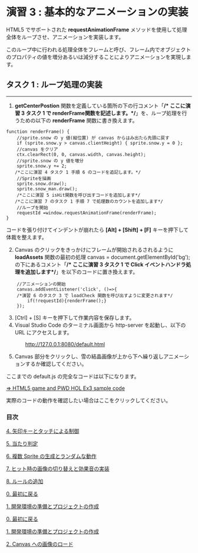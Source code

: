 # 演習 3 : 基本的なアニメーションの実装
HTML5 でサポートされた **requestAnimationFrame** メソッドを使用して処理全体をループさせ、アニメーションを実装します。

このループ中に行われる処理全体をフレームと呼び、フレーム内でオブジェクトのプロパティの値を増分あるいは減分することによりアニメーションを実現します。

## タスク 1 : ループ処理の実装
***
1. **getCenterPostion** 関数を定義している箇所の下の行コメント「**/* ここに演習 3 タスク 1 で renderFrame関数を記述します。*/**」を、ループ処理を行うための以下の **renderFrame** 関数に書き換えます。
```
function renderFrame() { 
    //sprite.snow の y 値(縦位置) が canvas からはみ出たら先頭に戻す 
    if (sprite.snow.y > canvas.clientHeight) { sprite.snow.y = 0 }; 
    //canvas をクリア 
    ctx.clearRect(0, 0, canvas.width, canvas.height); 
    //sprite.snow の y 値を増分 
    sprite.snow.y += 2; 
　　/*ここに演習 4 タスク 1 手順 6 のコードを追記します。*/
    //Spriteを描画 
    sprite.snow.draw();
    sprite.snow_man.draw();
    /*ここに演習 5 isHit関数を呼び出すコードを追加します*/
　　/*ここに演習 7 のタスク 1 手順 7 で処理数のカウントを追加します*/
    //ループを開始 
    requestId =window.requestAnimationFrame(renderFrame); 
}
```
コードを張り付けてインデントが崩れたら **[Alt] + [Shift] + [F]** キーを押下して体裁を整えます。

2. Canvas のクリックをきっかけにフレームが開始されるされるように **loadAssets** 関数の最初の処理 canvas = document.getElementById('bg'); の下にあるコメント「**/* ここに演習 3 タスク 1 で Click イベントハンドラ処理を追加します*/**」を以下のコードに置き換えます。
```
    //アニメーションの開始
    canvas.addEventListener('click', ()=>{
    /*演習 6 のタスク 3 で loadCheck 関数を呼び出すように変更されます*/
        if(!requestId){renderFrame();}
    });
```
3. [Ctrl] + [S] キーを押下して作業内容を保存します。
4. Visual Studio Code のターミナル画面から http-server を起動し、以下の URL にアクセスします。
    <p style="text-indent:2em">
    <a href="http://127.0.0.1:8080/default.html">http://127.0.0.1:8080/default.html</a></p>
5. Canvas 部分をクリックし、雪の結晶画像が上から下へ繰り返しアニメーションするか確認してください。

ここまでの default.js の完全なコードは以下になります。

[⇒ HTML5 game and PWD HOL Ex3 sample code](https://gist.github.com/osamum/1dedd598464c4dce90a3b897082becfb)

実際のコードの動作を確認したい場合は<a src="https://osamum.github.io/HTML5Game_and_PWA_Handson/results/ex3/default.html" target="_blank">ここ</a>をクリックしてください。

### 目次
[4. 矢印キーとタッチによる制御](html5_game_HOL04.md)

[5. 当たり判定](html5_game_HOL05.md)

[6. 複数 Sprite の生成とランダムな動作](html5_game_HOL06.md)

[7. ヒット時の画像の切り替えと効果音の実装](html5_game_HOL07.md)

[8. ルールの追加](html5_game_HOL08.md)


[0. 最初に戻る](README.md)

[1. 開発環境の準備とプロジェクトの作成](html5_game_HOL01.md)

[0. 最初に戻る](README.md)

[1. 開発環境の準備とプロジェクトの作成](html5_game_HOL01.md)

[2. Canvas への画像のロード](html5_game_HOL02.md)